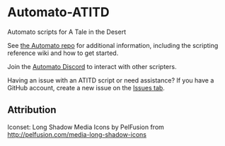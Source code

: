 # Automato-ATITD
Automato scripts for A Tale in the Desert

See [the Automato repo](https://github.com/DashingStrike/Automato) for additional information, including the scripting reference wiki and how to get started.

Join the [Automato Discord](https://discord.gg/XVUdwy8) to interact with other scripters.

Having an issue with an ATITD script or need assistance?  If you have a GitHub account, create a new issue on the [Issues tab](https://github.com/DashingStrike/Automato-ATITD10/issues).

Attribution
-----------
Iconset: Long Shadow Media Icons by PelFusion from http://pelfusion.com/media-long-shadow-icons
